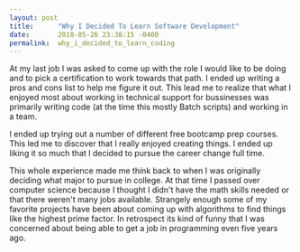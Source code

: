 ```yaml
---
layout: post
title:      "Why I Decided To Learn Software Development"
date:       2018-05-26 23:38:15 -0400
permalink:  why_i_decided_to_learn_coding
---
```


<p> At my last job I was asked to come up with the role I would like to be doing and to pick a certification to work towards that path. I ended up writing a pros and cons list to help me figure it out. This lead me to realize that what I enjoyed most about working in technical support for bussinesses was primarily writing code (at the time this mostly Batch scripts) and working in a team.
</p>
<p> I ended up trying out a number of different free bootcamp prep courses. This led me to discover that I really enjoyed creating things. I ended up liking it so much that I decided to pursue the career change full time. 
</p>
 <p> This whole experience made me think back to when I was originally deciding what major to pursue in college. At that time I passed over computer science because I thought I didn't have the math skills needed or that there weren't many jobs available. Strangely enough some of my favorite projects have been about coming up with algorithms to find things like the highest prime factor. In retrospect its kind of funny that I was concerned about being able to get a job in programming even five years ago. </p>
